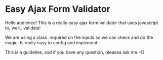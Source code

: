 # Easy Ajax Form Validator
Hello audience!
This is a really easy ajax form validator that uses javascript to, well.. validate!

We are using a class .required on the inputs so we can check and do the magic. Is really easy to config and implement.

This is a guideline, and if you have any question, pleasea ask me =D